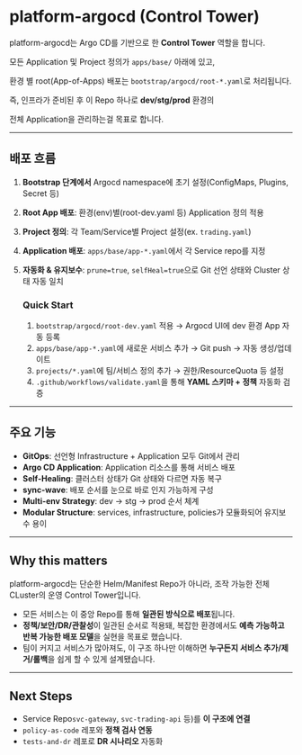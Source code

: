 # platform-argocd (Control Tower)

platform-argocd는 Argo CD를 기반으로 한 **Control Tower** 역할을 합니다.

모든 Application 및 Project 정의가 `apps/base/` 아래에 있고,

환경 별 root(App-of-Apps) 배포는 `bootstrap/argocd/root-*.yaml`로 처리됩니다.

즉, 인프라가 준비된 후 이 Repo 하나로 **dev/stg/prod** 환경의 

전체 Application을 관리하는걸 목표로 합니다. 

---

## 배포 흐름

1. **Bootstrap 단계에서**  Argocd namespace에 초기 설정(ConfigMaps, Plugins, Secret 등) 
2. **Root App 배포**: 환경(env)별(root-dev.yaml 등) Application 정의 적용
3. **Project 정의**: 각 Team/Service별 Project 설정(ex. `trading.yaml`)
4. **Application 배포**: `apps/base/app-*.yaml`에서 각 Service repo를 지정
5. **자동화 & 유지보수**: `prune=true`, `selfHeal=true`으로 Git 선언 상태와 Cluster 상태 자동 일치
    
    ### Quick Start
    
    1. `bootstrap/argocd/root-dev.yaml` 적용 → Argocd UI에 dev 환경 App 자동 등록
    2. `apps/base/app-*.yaml`에 새로운 서비스 추가 → Git push → 자동 생성/업데이트
    3. `projects/*.yaml`에 팀/서비스 정의 추가 → 권한/ResourceQuota 등 설정
    4. `.github/workflows/validate.yaml`을 통해 **YAML 스키마 + 정책** 자동화 검증

---

## 주요 기능

- **GitOps**: 선언형 Infrastructure + Application 모두 Git에서 관리
- **Argo CD Application**: Application 리소스를 통해 서비스 배포
- **Self-Healing**: 클러스터 상태가 Git 상태와 다르면 자동 복구
- **sync-wave**: 배포 순서를 눈으로 바로 인지 가능하게 구성
- **Multi-env Strategy**: dev → stg → prod 순서 체계
- **Modular Structure**: services, infrastructure, policies가 모듈화되어 유지보수 용이

---

## Why this matters

platform-argocd는 단순한 Helm/Manifest Repo가 아니라, 조작 가능한 전체 CLuster의 운영 Control Tower입니다.

- 모든 서비스는 이 중앙 Repo를 통해 **일관된 방식으로 배포**됩니다.
- **정책/보안/DR/관찰성**이 일관된 순서로 적용돼, 복잡한 환경에서도 **예측 가능하고 반복 가능한 배포 모델**을 실현을 목표로 했습니다.
- 팀이 커지고 서비스가 많아져도, 이 구조 하나만 이해하면 **누구든지 서비스 추가/제거/롤백**을 쉽게 할 수 있게 설계됐습니다.

---

## Next Steps

- Service Repo`svc-gateway`, `svc-trading-api` 등)를 **이 구조에 연결**
- `policy-as-code` 레포와 **정책 검사 연동**
- `tests-and-dr` 레포로 **DR 시나리오** 자동화
